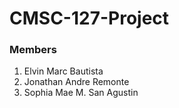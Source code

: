 # CMSC-127-Project

### Members
1. Elvin Marc Bautista
2. Jonathan Andre Remonte
3. Sophia Mae M. San Agustin
